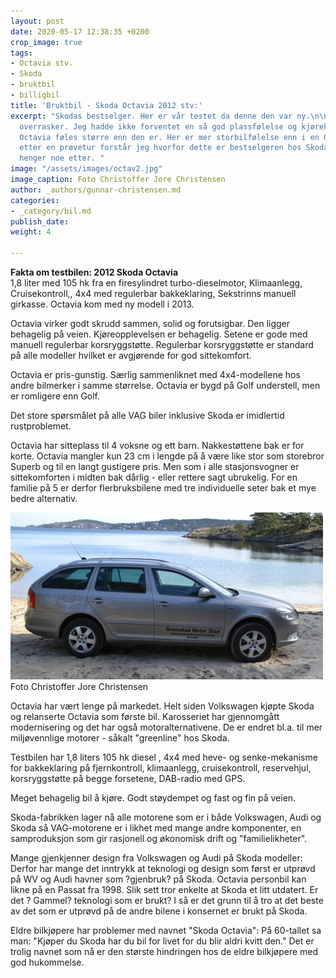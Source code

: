 ```yaml
---
layout: post
date: 2020-05-17 12:38:35 +0200
crop_image: true
tags:
- Octavia stv.
- Skoda
- bruktbil
- billigbil
title: 'Bruktbil - Skoda Octavia 2012 stv:'
excerpt: "Skodas bestselger. Her er vår testet da denne den var ny.\n\nSkoda Octavia
  overrasker. Jeg hadde ikke forventet en så god plassfølelse og kjørekomfort. For
  Octavia føles større enn den er. Her er mer storbilfølelse enn i en Golf. Først
  etter en prøvetur forstår jeg hvorfor dette er bestselgeren hos Skoda selv om designet
  henger noe etter. "
image: "/assets/images/octav2.jpg"
image_caption: Foto Christoffer Jore Christensen
author: _authors/gunnar-christensen.md
categories:
- _category/bil.md
publish_date: 
weight: 4

---
```

**Fakta om testbilen: 2012 Skoda Octavia**  
1,8 liter med 105 hk fra en firesylindret turbo-dieselmotor, Klimaanlegg, Cruisekontroll,, 4x4 med regulerbar bakkeklaring, Sekstrinns manuell girkasse. Octavia kom med ny modell i 2013.

Octavia virker godt skrudd sammen, solid og forutsigbar. Den ligger behagelig på veien. Kjøreopplevelsen er behagelig. Setene er gode med manuell regulerbar korsryggstøtte. Regulerbar korsryggstøtte er standard på alle modeller hvilket er avgjørende for god sittekomfort.

Octavia er pris-gunstig. Særlig sammenliknet med 4x4-modellene hos andre bilmerker i samme størrelse. Octavia er bygd på Golf understell, men er romligere enn Golf.

Det store spørsmålet på alle VAG biler inklusive Skoda er imidlertid rustproblemet.

Octavia har sitteplass til 4 voksne og ett barn. Nakkestøttene bak er for korte. Octavia mangler kun 23 cm i lengde på å være like stor som storebror Superb og til en langt gustigere pris. Men som i alle stasjonsvogner er sittekomforten i midten bak dårlig - eller rettere sagt ubrukelig. For en familie på 5 er derfor flerbruksbilene med tre individuelle seter bak et mye bedre alternativ.

![](/assets/images/octac1.jpg)  
Foto Christoffer Jore Christensen

Octavia har vært lenge på markedet. Helt siden Volkswagen kjøpte Skoda og relanserte Octavia som første bil. Karosseriet har gjennomgått modernisering og det har også motoralternativene. De er endret bl.a. til mer miljøvennlige motorer - såkalt "greenline" hos Skoda.

Testbilen har 1,8 liters 105 hk diesel , 4x4 med heve- og senke-mekanisme for bakkeklaring på fjernkontroll, klimaanlegg, cruisekontroll, reservehjul, korsryggstøtte på begge forsetene, DAB-radio med GPS.

Meget behagelig bil å kjøre. Godt støydempet og fast og fin på veien.

Skoda-fabrikken lager nå alle motorene som er i både Volkswagen, Audi og Skoda så VAG-motorene er i likhet med mange andre komponenter, en samproduksjon som gir rasjonell og økonomisk drift og "familielikheter".

Mange gjenkjenner design fra Volkswagen og Audi på Skoda modeller: Derfor har mange det inntrykk at teknologi og design som først er utprøvd på WV og Audi havner som ?gjenbruk? på Skoda. Octavia personbil kan likne på en Passat fra 1998. Slik sett tror enkelte at Skoda et litt utdatert. Er det ? Gammel? teknologi som er brukt? I så er det grunn til å tro at det beste av det som er utprøvd på de andre bilene i konsernet er brukt på Skoda.

Eldre bilkjøpere har problemer med navnet "Skoda Octavia": På 60-tallet sa man: "Kjøper du Skoda har du bil for livet for du blir aldri kvitt den." Det er trolig navnet som nå er den største hindringen hos de eldre bilkjøpere med god hukommelse.